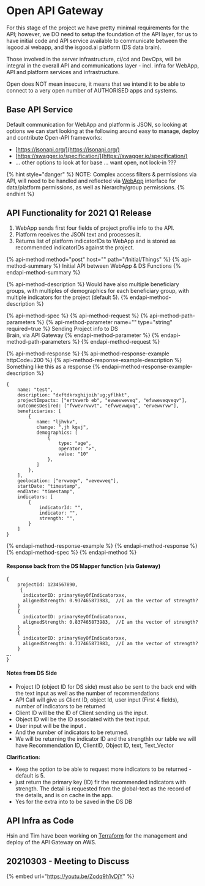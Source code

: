# Open API Gateway

For this stage of the project we have pretty minimal requirements for the API; however, we DO need to setup the foundation of the API layer, for us to have initial code and API service available to communicate between the isgood.ai webapp, and the isgood.ai platform \(DS data brain\).

Those involved in the server infrastructure, ci/cd and DevOps, will be integral in the overall API and communications layer - incl.  infra for WebApp, API and platform services and infrastructure.

Open does NOT mean insecure, it means that we intend it to be able to connect to a very open number of AUTHORISED apps and systems. 

## Base API Service

Default communication for WebApp and platform is JSON, so looking at options we can start looking at the following around easy to manage, deploy and contribute Open-API frameworks:

* [https://jsonapi.org/](https://jsonapi.org/)
* [https://swagger.io/specification/](https://swagger.io/specification/)
* ... other options to look at for base ... want open, not lock-in ???

{% hint style="danger" %}
NOTE: Complex access filters & permissions via API, will need to be handled and reflected via [WebApp](../base-functional-specs/roles-permissions-acl.md) interface for data/platform permissions, as well as hierarchy/group permissions.
{% endhint %}

## API Functionality for 2021 Q1 Release

1. WebApp sends first four fields of project profile info to the API.
2. Platform receives the JSON text and processes it.
3. Returns list of platform indicatorIDs to WebApp and is stored as recommended indicatorIDs against the project.

{% api-method method="post" host="" path="/Initial/Things" %}
{% api-method-summary %}
Initial API between WebApp & DS Functions
{% endapi-method-summary %}

{% api-method-description %}
Would have also multiple beneficiary groups, with multiples of demographics for each beneficiary group, with multiple indicators for the project \(default 5\).
{% endapi-method-description %}

{% api-method-spec %}
{% api-method-request %}
{% api-method-path-parameters %}
{% api-method-parameter name="" type="string" required=true %}
Sending Project info to DS   
Brain, via API Gateway
{% endapi-method-parameter %}
{% endapi-method-path-parameters %}
{% endapi-method-request %}

{% api-method-response %}
{% api-method-response-example httpCode=200 %}
{% api-method-response-example-description %}
Something like this as a response 
{% endapi-method-response-example-description %}

```
{
    name: "test",
    description: "dxftdkrxghijoih'ug;yflhkt",
    projectImpacts: ["ertvwerb eb", "evwevweveq", "efvweveqveqv"],
    outcomesDesired: ["fvwevrvwvt", "efvwevwqvq", "ervewvrvw"],
    beneficiaries: [
        {
           name: "ljhvkv",
           change: ",jh kgvj",
           demographics: [
               {
                   type: "age",
                   operator: ">",
                   value: "10"
               },
           ]
        },
    ],
    geolocation: ["ervweqv", "vevewveq"],
    startDate: "timestamp",
    endDate: "timestamp",
    indicators: [
        {
            indicatorId: "",
            indicator: "",
            strength: "",
        }
    ]
}
```
{% endapi-method-response-example %}
{% endapi-method-response %}
{% endapi-method-spec %}
{% endapi-method %}

#### Response back from the DS Mapper function \(via Gateway\)

```text
{
    projectId: 1234567890,
     {
      indicatorID: primaryKeyOfIndicatorxxx,
      alignedStrength: 0.937465873983,  //I am the vector of strength?
    }
    {
      indicatorID: primaryKeyOfIndicatorxxx,
      alignedStrength: 0.837465873983,  //I am the vector of strength?
    }
    {
      indicatorID: primaryKeyOfIndicatorxxx,
      alignedStrength: 0.737465873983,  //I am the vector of strength?
    }
….
}
```

#### Notes from DS Side

* Project ID \(object ID for DS side\) must also be sent to the back end with the text input as well as the number of recommendations
* API Call will give us Client ID, object Id, user input \(First 4 fields\), number of indicators to be returned
* Client ID will be the ID of Client sending us the input.
* Object ID will be the ID associated with the text input.
* User input will be the input .
* And the number of indicators to be returned.
* We will be returning the indicator ID and the strengthIn our table we will have Recommendation ID, ClientID, Object ID, text, Text\_Vector

**Clarification:**

* Keep the option to be able to request more indicators to be returned - default is 5. 
* just return the primary key \(ID\) fir the recommended indicators with strength. The detail is requested from the global-text as the record of the details, and is on cache in the app.
* Yes for the extra into to be saved in the DS DB

## API Infra as Code

Hsin and Tim have been working on [Terraform](https://www.hashicorp.com/products/terraform) for the management and deploy of the API Gateway on AWS.

## 20210303 - Meeting to Discuss

{% embed url="https://youtu.be/Zodq9h1vDjY" %}



